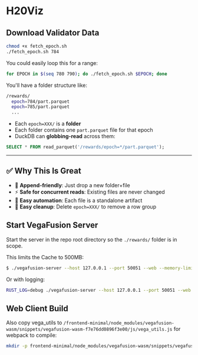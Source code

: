 # H20Viz

## Download Validator Data

```bash
chmod +x fetch_epoch.sh
./fetch_epoch.sh 784
```

You could easily loop this for a range:

```bash
for EPOCH in $(seq 780 790); do ./fetch_epoch.sh $EPOCH; done
```

You'll have a folder structure like:

```bash
/rewards/
  epoch=784/part.parquet
  epoch=785/part.parquet
  ...
```

* Each `epoch=XXX/` is a **folder**
* Each folder contains one `part.parquet` file for that epoch
* DuckDB can **globbing-read** across them:

```sql
SELECT * FROM read_parquet('/rewards/epoch=*/part.parquet');
```

---

## ✅ Why This Is Great

* 🧱 **Append-friendly**: Just drop a new folder+file
* ⚡ **Safe for concurrent reads**: Existing files are never changed
* 🤖 **Easy automation**: Each file is a standalone artifact
* 🧹 **Easy cleanup**: Delete `epoch=XXX/` to remove a row group


## Start VegaFusion Server

Start the server in the repo root directory so the `./rewards/` folder is in scope.

This limits the Cache to 500MB:

```bash
$ ./vegafusion-server --host 127.0.0.1 --port 50051 --web --memory-limit 524288000
 ```

 Or with logging:

```bash
RUST_LOG=debug ./vegafusion-server --host 127.0.0.1 --port 50051 --web --memory-limit 524288000
```


## Web Client Build

Also copy vega_utils to `/frontend-minimal/node_modules/vegafusion-wasm/snippets/vegafusion-wasm-f7e76dd0896f3e00/js/vega_utils.js` for webpack to compile:

```bash
mkdir -p frontend-minimal/node_modules/vegafusion-wasm/snippets/vegafusion-wasm-f7e76dd0896f3e00/js && cp vega_utils.js frontend-minimal/node_modules/vegafusion-wasm/snippets/vegafusion-wasm-f7e76dd0896f3e00/js/vega_utils.js
```


